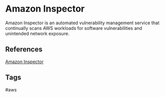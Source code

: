 # Amazon Inspector

Amazon Inspector is an automated vulnerability management service that continually scans AWS workloads for software vulnerabilities and unintended network exposure.  

## References
[Amazon Inspector](https://aws.amazon.com/inspector/)

## Tags
#aws
